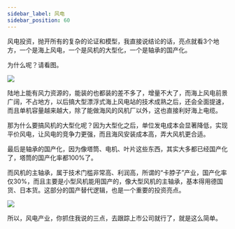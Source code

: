 ```yaml
---
sidebar_label: 风电
sidebar_position: 60
---
```


风电投资，抛开所有的复杂的论证和模型，我直接说结论的话，亮点就看3个地方，一个是海上风电，一个是风机的大型化，一个是轴承的国产化。

为什么呢？请看图。

![](https://img.arctee.cn/one/202211291634780.png)

陆地上能有风力资源的，能装的也都装的差不多了，增量不大了，而海上风电前景广阔，不占地方，以后搞大型漂浮式海上风电站的技术成熟之后，还会全面提速，而且单机容量越来越大，除了能做海风的风机厂以外，这也直接利好海上电缆。

那为什么要搞风机的大型化呢？因为大型化之后，单位发电成本会显著降低，实现平价风电，让风电的竞争力更强，而且海风安装成本高，弄大风机更合适。

最后是轴承的国产化，因为像塔筒、电机、叶片这些东西，其实大多都已经国产化了，塔筒的国产化率都100%了。

而风机的主轴承，属于技术门槛非常高、利润高，所谓的“卡脖子”产业，国产化率仅30%，而且主要是小型风机能用国产的，像大型风机的主轴承，基本得用德国货、日本货。这部分的国产替代逻辑，也是一个重要的投资亮点。

![](https://img.arctee.cn/one/202211291635424.png)

所以，风电产业，你抓住我说的三点，去跟踪上市公司就行了，就是这么简单。